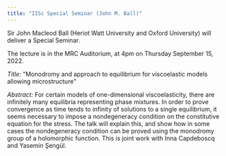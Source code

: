 ```yaml
---
title: "IISc Special Seminar (John M. Ball)"
---
```


Sir John Macleod Ball (Heriot Watt University and Oxford University) will deliver a Special Seminar.

The lecture is in the MRC Auditorium, at 4pm on Thursday September 15, 2022.


_Title:_ "Monodromy and approach to equilibrium for viscoelastic models allowing microstructure"

_Abstract:_
For certain models of one-dimensional viscoelasticity, there are infinitely many equilibria
representing phase mixtures. In order to prove convergence as time tends to infinity of solutions
to a single equilibrium, it seems necessary to impose a nondegeneracy condition on the
constitutive equation for the stress. The talk will explain this, and show how in some cases
the nondegeneracy condition can be proved using the monodromy group of a holomorphic function.
This is joint work with Inna Capdeboscq and Yasemin Şengül.

